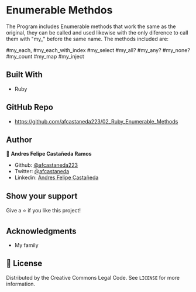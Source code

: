 # Enumerable Methdos
The Program includes Enumerable methods that work the same as the original, they can be called and used likewise with the only diference to call them with "my_" before the same name. The methods included are: 

#my_each, 
#my_each_with_index
#my_select
#my_all? 
#my_any?
#my_none?
#my_count
#my_map
#my_inject


## Built With

- Ruby

## GitHub Repo

-  https://github.com/afcastaneda223/02_Ruby_Enumerable_Methods


## Author

👤 **Andres Felipe Castañeda Ramos**

- Github: [@afcastaneda223](https://github.com/afcastaneda223)
- Twitter: [@afcastaneda](https://twitter.com/afcastaneda)
- Linkedin: [Andres Felipe Castañeda](www.linkedin.com/in/andres-castaneda223)


## Show your support

Give a ⭐️ if you like this project!

## Acknowledgments

- My family


## 📝 License

Distributed by the Creative Commons Legal Code. See `LICENSE` for more information.
